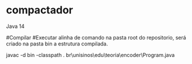 # compactador
Java 14

#Compilar
#Executar alinha de comando na pasta root do repositorio, será criado na pasta bin a estrutura compilada.

javac -d bin -classpath . br\unisinos\edu\teoria\encoder\Program.java
